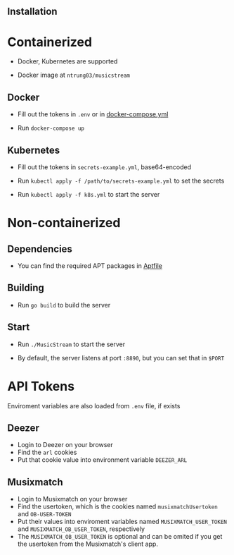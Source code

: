 Installation
---
# Containerized

- Docker, Kubernetes are supported

- Docker image at `ntrung03/musicstream`

## Docker

- Fill out the tokens in `.env` or in [docker-compose.yml](./docker-compose.yml)

- Run `docker-compose up`

## Kubernetes

- Fill out the tokens in `secrets-example.yml`, base64-encoded

- Run `kubectl apply -f /path/to/secrets-example.yml` to set the secrets

- Run `kubectl apply -f k8s.yml` to start the server

# Non-containerized

## Dependencies

- You can find the required APT packages in [Aptfile](./Aptfile)

## Building

- Run `go build` to build the server

## Start

- Run `./MusicStream` to start the server

- By default, the server listens at port `:8890`, but you can set that in `$PORT`

# API Tokens

Enviroment variables are also loaded from `.env` file, if exists

## Deezer

- Login to Deezer on your browser
- Find the `arl` cookies
- Put that cookie value into environment variable `DEEZER_ARL`

## Musixmatch

- Login to Musixmatch on your browser
- Find the usertoken, which is the cookies named `musixmatchUsertoken` and `OB-USER-TOKEN`
- Put their values into enviroment variables named `MUSIXMATCH_USER_TOKEN` and `MUSIXMATCH_OB_USER_TOKEN`, respectively
- The `MUSIXMATCH_OB_USER_TOKEN` is optional and can be omited if you get the usertoken from the Musixmatch's client app.
